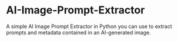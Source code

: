 # AI-Image-Prompt-Extractor
A simple AI Image Prompt Extractor in Python you can use to extract prompts and metadata contained in an AI-generated image.

